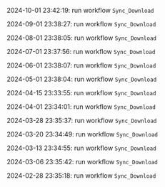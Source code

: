 2024-10-01 23:42:19: run workflow `Sync_Download` 

2024-09-01 23:38:27: run workflow `Sync_Download` 

2024-08-01 23:38:05: run workflow `Sync_Download` 

2024-07-01 23:37:56: run workflow `Sync_Download` 

2024-06-01 23:38:07: run workflow `Sync_Download` 

2024-05-01 23:38:04: run workflow `Sync_Download` 

2024-04-15 23:33:55: run workflow `Sync_Download` 

2024-04-01 23:34:01: run workflow `Sync_Download` 

2024-03-28 23:35:37: run workflow `Sync_Download` 

2024-03-20 23:34:49: run workflow `Sync_Download` 

2024-03-13 23:34:55: run workflow `Sync_Download` 

2024-03-06 23:35:42: run workflow `Sync_Download` 

2024-02-28 23:35:18: run workflow `Sync_Download` 


